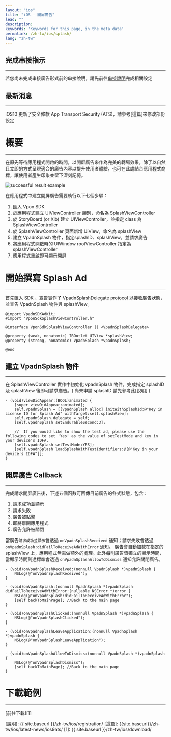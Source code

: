 ```yaml
---
layout: "ios"
title: "iOS - 開屏廣告"
lead: ""
description:
keywords: 'Keywords for this page, in the meta data'
permalink: /zh-tw/ios/splash/
lang: "zh-tw"
---
```

## 完成串接指示
---
若您尚未完成串接廣告形式前的串接說明，請先前往[串接說明]完成相關設定

## 最新消息
---
iOS10 更新了安全條款 App Transport Security (ATS)，請參考[這篇]來修改部份設定

# 概要
--------
在原先等待應用程式開啟的時間，以開屏廣告來作為完美的轉場效果，除了以自然且立即的方式呈現適合的廣告內容以提升使用者體驗，也可在此處結合應用程式商標，讓使用者產生印象並留下深刻記憶。

<img class="width-400" src="{{site.imgurl}}/Splash_iOS.png" alt="successful result example">

在應用程式中建立開屏廣告需要執行以下七個步驟：

1. 匯入 Vpon SDK
2. 於應用程式建立 UIViewController 類別，命名為 SplashViewController
3. 於 StoryBoard (or Xib) 建立 UIViewController，並指定 class 為 SplashViewController
4. 於 SplashViewController 頁面新增 UIView，命名為 splashView
5. 建立 VpadnSplash 物件，指定splashID、splashView，並請求廣告
6. 將應用程式開啟時的 UIWindow rootViewController 指定為 splashViewController
7. 應用程式重啟即可顯示開屏

# 開始撰寫 Splash Ad
--------
首先匯入 SDK ，宣告實作了 VpadnSplashDelegate protocol 以接收廣告狀態，並宣告 VpadnSplash 物件與 splashView。


```objc
@import VpadnSDKAdKit;
#import "VponSdkSplashViewController.h"

@interface VponSdkSplashViewController () <VpadnSplashDelegate>

@property (weak, nonatomic) IBOutlet UIView *splashView;
@property (strong, nonatomic) VpadnSplash *vpadnSplash;

@end
```

## 建立 VpadnSplash 物件
--------
在 SplashViewController 實作中初始化 vpadnSplash 物件，完成指定 splashID 及 splashView 後即可請求廣告。( 尚未申請 splashID 請先參考此[說明] )


```objc
- (void)viewDidAppear:(BOOL)animated {
    [super viewDidAppear:animated];
    self.vpadnSplash = [[VpadnSplash alloc] initWithSplashId:@"Key in License ID for Splash Ad" withTarget:self.splashView];
    self.vpadnSplash.delegate = self;
    [self.vpadnSplash setEndurableSecond:3];

    //  If you would like to show the test ad, please use the following codes to set 'Yes' as the value of setTestMode and key in your device's IDFA.
    [self.vpadnSplash setTestMode:YES];
    [self.vpadnSplash loadSplashWithTestIdentifiers:@[@"Key in your device's IDFA"]];
}
```

## 開屏廣告 Callback
--------
完成請求開屏廣告後，下述五個函數可回傳目前廣告的各式狀態，包含：

1. 請求成功並顯示
2. 請求失敗
3. 廣告被點擊
4. 即將離開應用程式
5. 廣告允許被關閉

當廣告`請求成功並顯示`會透過 `onVpadnSplashReceived` 通知；請求失敗會透過 `onVpadnSplash:didFailToReceiveAdWithError` 通知。
廣告會自動加載在指定的 splashView 上，應用程式無需做額外的處理。此外每則廣告皆獨立的顯示時間，當顯示時間到達標準會透過 `onVpadnSplashAllowToDismiss` 通知允許關閉廣告。

```objc
- (void)onVpadnSplashReceived:(nonnull VpadnSplash *)vpadnSplash {
    NSLog(@"onVpadnSplashReceived");
}

- (void)onVpadnSplash:(nonnull VpadnSplash *)vpadnSplash didFailToReceiveAdWithError:(nullable NSError *)error {
    NSLog(@"onVpadnSplash:didFailToReceiveAdWithError");
    [self backToMainPage]; //Back to the main page
}

- (void)onVpadnSplashClicked:(nonnull VpadnSplash *)vpadnSplash {
    NSLog(@"onVpadnSplashClicked");
}

- (void)onVpadnSplashLeaveApplication:(nonnull VpadnSplash *)vpadnSplash {
    NSLog(@"onVpadnSplashLeaveApplication");
}

- (void)onVpadnSplashAllowToDismiss:(nonnull VpadnSplash *)vpadnSplash {
    NSLog(@"onVpadnSplashDismiss");
    [self backToMainPage]; //Back to the main page
}
```

# 下載範例
--------
[前往下載][1]


[串接說明]: ../integration-guide/
[說明]: {{ site.baseurl }}/zh-tw/ios/registration/
[這篇]: {{site.baseurl}}/zh-tw/ios/latest-news/ios9ats/
[1]: {{ site.baseurl }}/zh-tw/ios/download/
